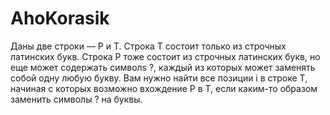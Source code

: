 # AhoKorasik
Даны две строки — P и T. Строка T состоит только из строчных латинских букв. Строка P тоже состоит из строчных латинских букв, но еще может содержать символs ?, каждый из которых может заменять собой одну любую букву. Вам нужно найти все позиции i в строке T, начиная с которых возможно вхождение P в T, если каким-то образом заменить символы ? на буквы.
